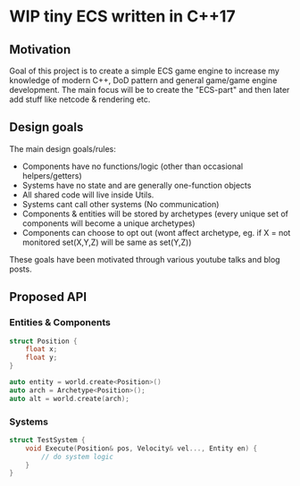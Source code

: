 # WIP tiny ECS written in C++17

## Motivation

Goal of this project is to create a simple ECS game engine to increase my knowledge of modern C++, DoD pattern and general game/game engine development.
The main focus will be to create the "ECS-part" and then later add stuff like netcode & rendering etc.

## Design goals

The main design goals/rules:

- Components have no functions/logic (other than occasional helpers/getters)
- Systems have no state and are generally one-function objects
- All shared code will live inside Utils.
- Systems cant call other systems (No communication)
- Components & entities will be stored by archetypes (every unique set of components will become a unique archetypes)
- Components can choose to opt out (wont affect archetype, eg. if X = not monitored set(X,Y,Z) will be same as set(Y,Z))

These goals have been motivated through various youtube talks and blog posts.

## Proposed API
### Entities & Components
```cpp
struct Position {
    float x;
    float y;
}

auto entity = world.create<Position>()
auto arch = Archetype<Position>();
auto alt = world.create(arch);

```
### Systems
```c++
struct TestSystem {
    void Execute(Position& pos, Velocity& vel..., Entity en) {
        // do system logic
    }
}
```
